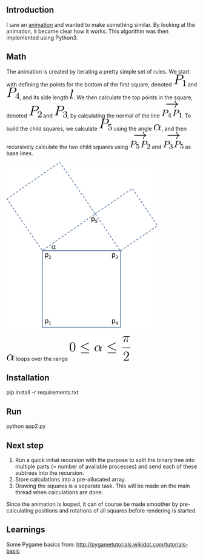 ## Introduction

I saw an [animation](https://twitter.com/jagarikin/status/1393428373368545283) and wanted to make something similar. By looking at the animation, it became clear how it works. This algorithm was then implemented using Python3.

## Math

The animation is created by iterating a pretty simple set of rules. We start with defining the points for the bottom of the first square, denoted ![img](./assets/p1.svg) and  ![img](./assets/p4.svg), and its side length  ![img](./assets/l.svg). We then calculate the top points in the square, denoted  ![img](./assets/p2.svg) and  ![img](./assets/p3.svg), by calculating the normal of the line ![img](./assets/p4p1.svg). To build the child squares, we calculate ![img](./assets/p5.svg) using the angle ![img](./assets/alpha.svg), and then recursively calculate the two child squares using ![img](./assets/p5p2.svg) and ![img](./assets/p3p5.svg) as base lines.

<img src="./assets/squares.png" width="400px">

![img](./assets/alpha.svg) loops over the range ![img](./assets/alpharange.svg) 

## Installation

pip install -r requirements.txt

## Run

python app2.py

## Next step

1. Run a quick initial recursion with the purpose to split the binary tree into multiple parts (= number of available processes) and send each of these subtrees into the recursion.
1. Store calculations into a pre-allocated array.
1. Drawing the squares is a separate task. This will be made on the main thread when calculations are done.

Since the animation is looped, it can of course be made smoother by pre-calculating positions and rotations of all squares before rendering is started.

## Learnings

Some Pygame basics from:
http://pygametutorials.wikidot.com/tutorials-basic